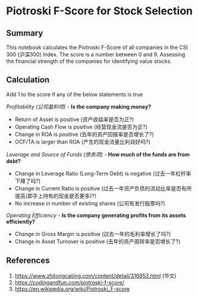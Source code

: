 # Piotroski F-Score for Stock Selection

## Summary
This notebook calculates the Piotroski F-Score of all companies in the CSI 300 (沪深300) Index. The score is a number between 0 and 9. Assessing the financial strength of the companies for identifying value stocks.

## Calculation
Add 1 to the score if any of the below statements is true

*Profitability (公司盈利项)* - **Is the company making money?**

- Return of Asset is positive (资产收益率是否为正?)
- Operating Cash Flow is positive (经营现金流是否为正?)
- Change in ROA is positive (去年的资产回报率是否增长了?)
- OCF/TA is larger than ROA (产生的现金流量比利润好吗?)

*Leverage and Source of Funds (债务项)* - **How much of the funds are from debt?**

- Change in Leverage Ratio (Long-Term Debt) is negative (过去一年杠杆率下降了吗?)
- Change in Current Ratio is positive (过去一年资产负债的流动比率是否有所提高(即手上持有的现金是否更多)?)
- No increase in number of existing shares (公司有发行股票吗?)

*Operating Efficiency* - **Is the company generating profits from its assets efficiently?**

- Change in Gross Margin is positive (过去一年的毛利率增长了吗?)
- Change in Asset Turnover is positive (去年的资产周转率是否增长了?)

## References
1. https://www.zhitongcaijing.com/content/detail/316953.html (华文)
2. https://codingandfun.com/piotroski-f-score/
3. https://en.wikipedia.org/wiki/Piotroski_F-score
